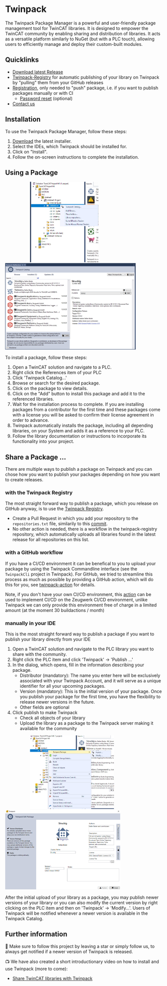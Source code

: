 # Twinpack 

The Twinpack Package Manager is a powerful and user-friendly package management tool for TwinCAT libraries. It is designed to empower the TwinCAT community by enabling sharing and distribution of libraries. It acts as a versatile platform similarly to NuGet (but with a PLC touch), allowing users to efficiently manage and deploy their custom-built modules.

## Quicklinks
- [Download latest Release](https://github.com/Zeugwerk/Twinpack/releases/latest)
- [Twinpack-Registry](https://github.com/Zeugwerk/Twinpack-Registry) for automatic publishing of your library on Twinpack by "pulling" them from your GitHub releases
- [Registration](https://zeugwerk.dev/wp-login.php?action=register), only needed to "push" package, i.e. if you want to publish packages manually or with CI
  - [Password reset](https://zeugwerk.dev/wp-login.php?action=lostpassword) (optional)
- [Contact us](mailto:info@zeugwerk.at)

## Installation

To use the Twinpack Package Manager, follow these steps:

1. [Download](https://github.com/Zeugwerk/Twinpack/releases/latest) the latest installer.
2. Select the IDEs, which Twinpack should be installed for.
3. Click on "Install".
4. Follow the on-screen instructions to complete the installation.

## Using a Package

<p float="left">
<img src="/images/twinpack_contextmenu.png" width="220" hspace="80" />
<img src="/images/twinpack_catalog.png" width="420" />
</p>


To install a package, follow these steps:

1. Open a TwinCAT solution and navigate to a PLC.
2. Right click the References item of your PLC
3. Click 'Twinpack Catalog...'
4. Browse or search for the desired package.
5. Click on the package to view details.
6. Click on the "Add" button to install this package and add it to the referenced libraries.
7. Wait for the installation process to complete. If you are installing packages from a contributor for the first time and these packages come with a license you will be asked to confirm their license agreement in order to advance.
8. Twinpack automatically installs the package, including all depending libraries, on your System and adds it as a reference to your PLC.
9. Follow the library documentation or instructions to incorporate its functionality into your project.


## Share a Package ...

There are multiple ways to publish a package on Twinpack and you can chose how you want to publish your packages depending on how you want to create releases.


### with the Twinpack Registry

The most straight forward way to publish a package, which you release on GitHub anyway, is to use the [Twinpack Registry](https://github.com/Zeugwerk/Twinpack-Registry).

- Create a Pull Request in which you add your repository to the `repositories.txt` file, similarily to this [commit](https://github.com/Zeugwerk/Twinpack-Registry/commit/ecafd41cbc2c97f647bd4512a14d69293f5cc82f).
- No other action is needed, there is a workflow in the twinpack-registry repository, which automatically uploads all libraries found in the latest release for all repositories on this list.



### with a GitHub workflow

If you have a CI/CD environment it can be benefical to you to upload your package by using the Twinpack Commandline interface (see the `TwinpackCli` project in Twinpack). For GitHub, we tried to streamline this process as much as possible by providing a GitHub action, which will do this for you, see [twinpack-action](https://github.com/Zeugwerk/twinpack-action) for details.

Note, if you don't have your own CI/CD environment, this [action](https://github.com/Zeugwerk/zkbuild-action) can be used to implement CI/CD on the Zeugwerk CI/CD environment, unlike Twinpack we can only provide this environment free of charge in a limited amount (at the moment 30 buildactions / month)


### manually in your IDE

This is the most straight forward way to publish a package if you want to publish your library directly from your IDE

1. Open a TwinCAT solution and navigate to the PLC library you want to share with the community.
2. Right click the PLC item and click 'Twinpack' -> 'Publish ...'
3. In the dialog, which opens, fill in the information describing your package.
   - Distributor (mandatory): The name you enter here will be exclusively associated with your Twinpack Account, and it will serve as a unique identifier for all your upcoming packages.
   - Version (mandatory): This is the initial version of your package. Once you publish your package for the first time, you have the flexibility to release newer versions in the future.
   - Other fields are optional
4. Click publish to make Twinpack
   - Check all objects of your library
   - Upload the library as a package to the Twinpack server making it available for the community

<p float="left">
<img src="/images/twinpack_contextmenu2.png" width="270" hspace="80" />   
<img src="/images/twinpack_publish.png" width="370" />
</p>

After the initial upload of your library as a package, you may publish newer versions of your library or you can also modify the current version by right clicking on the PLC item and then on 'Twinpack' -> 'Modify...'. Users of Twinpack will be notified whenever a newer version is available in the Twinpack Catalog.


## Further information

🌟 Make sure to follow this project by leaving a star or simply follow us, to always get notified if a newer version of Twinpack is released.

📺 We have also created a short introductionary video on how to install and use Twinpack (more to come):
- [Share TwinCAT libraries with Twinpack](https://youtu.be/xvJG9BRN610?si=RMMIPcdtMAoHkyGW)
